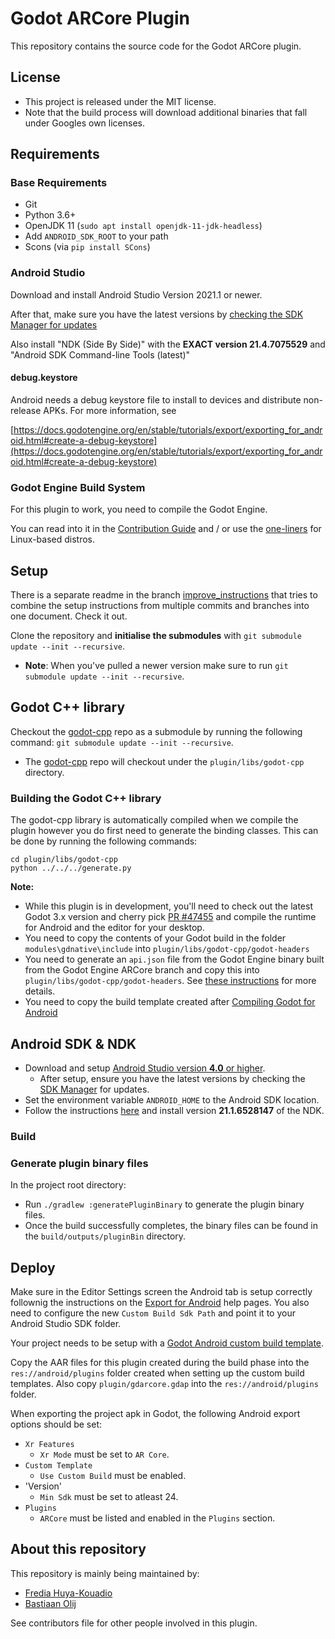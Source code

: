 # Godot ARCore Plugin

This repository contains the source code for the Godot ARCore plugin.

## License

- This project is released under the MIT license.
- Note that the build process will download additional binaries that fall under Googles own licenses.

## Requirements

### Base Requirements

- Git
- Python 3.6+
- OpenJDK 11 (`sudo apt install openjdk-11-jdk-headless`)
- Add `ANDROID_SDK_ROOT` to your path
- Scons (via `pip install SCons`)

### Android Studio

Download and install Android Studio Version 2021.1 or newer.

After that, make sure you have the latest versions by [checking the SDK Manager for updates](https://developer.android.com/studio/intro/update.html#sdk-manager)

Also install "NDK (Side By Side)" with the **EXACT version 21.4.7075529** and "Android SDK Command-line Tools (latest)"

#### debug.keystore

Android needs a debug keystore file to install to devices and distribute non-release APKs. For more information, see

[https://docs.godotengine.org/en/stable/tutorials/export/exporting_for_android.html#create-a-debug-keystore](https://docs.godotengine.org/en/stable/tutorials/export/exporting_for_android.html#create-a-debug-keystore)

### Godot Engine Build System

For this plugin to work, you need to compile the Godot Engine.

You can read into it in the [Contribution Guide](https://docs.godotengine.org/en/stable/development/compiling/getting_source.html) and / or use the [one-liners](https://docs.godotengine.org/en/stable/development/compiling/compiling_for_x11.html#distro-specific-one-liners) for Linux-based distros.

## Setup

There is a separate readme in the branch [improve_instructions](https://github.com/LucaJunge/godot_arcore/blob/improve_instructions/SETUP.md) that tries to combine the setup instructions from multiple commits and branches into one document. Check it out.

Clone the repository and **initialise the submodules** with `git submodule update --init --recursive`.

- **Note**: When you've pulled a newer version make sure to run `git submodule update --init --recursive`.

## Godot C++ library

Checkout the [godot-cpp](https://github.com/GodotNativeTools/godot-cpp) repo as a submodule by running the following command: `git submodule update --init --recursive`.

- The [godot-cpp](https://github.com/GodotNativeTools/godot-cpp) repo will checkout under the `plugin/libs/godot-cpp` directory.

### Building the Godot C++ library

The godot-cpp library is automatically compiled when we compile the plugin however you do first need to generate the binding classes. This can be done by running the following commands:

```
cd plugin/libs/godot-cpp
python ../../../generate.py
```

**Note:**

- While this plugin is in development, you'll need to check out the latest Godot 3.x version and cherry pick [PR #47455](https://github.com/godotengine/godot/pull/47455) and compile the runtime for Android and the editor for your desktop.
- You need to copy the contents of your Godot build in the folder `modules\gdnative\include` into `plugin/libs/godot-cpp/godot-headers`
- You need to generate an `api.json` file from the Godot Engine binary built from the Godot Engine ARCore branch and copy this into `plugin/libs/godot-cpp/godot-headers`. See [these instructions](https://github.com/godotengine/godot-cpp/tree/3.4#updating-the-apijson-file) for more details.
- You need to copy the build template created after [Compiling Godot for Android](https://docs.godotengine.org/en/3.4/development/compiling/compiling_for_android.html)

## Android SDK & NDK

- Download and setup [Android Studio version **4.0** or higher](https://developer.android.com/studio).
  - After setup, ensure you have the latest versions by checking the [SDK Manager](https://developer.android.com/studio/intro/update.html#sdk-manager) for updates.
- Set the environment variable `ANDROID_HOME` to the Android SDK location.
- Follow the instructions [here](https://developer.android.com/studio/projects/install-ndk#specific-version) and install version **21.1.6528147** of the NDK.

### Build

### Generate plugin binary files

In the project root directory:

- Run `./gradlew :generatePluginBinary` to generate the plugin binary files.
- Once the build successfully completes, the binary files can be found in the `build/outputs/pluginBin` directory.

## Deploy

Make sure in the Editor Settings screen the Android tab is setup correctly follownig the instructions on the [Export for Android](https://docs.godotengine.org/en/3.4/getting_started/workflow/export/exporting_for_android.html) help pages.
You also need to configure the new `Custom Build Sdk Path` and point it to your Android Studio SDK folder.

Your project needs to be setup with a [Godot Android custom build template](https://docs.godotengine.org/en/3.4/getting_started/workflow/export/android_custom_build.html).

Copy the AAR files for this plugin created during the build phase into the `res://android/plugins` folder created when setting up the custom build templates.
Also copy `plugin/gdarcore.gdap` into the `res://android/plugins` folder.

When exporting the project apk in Godot, the following Android export options should be set:

- `Xr Features`
  - `Xr Mode` must be set to `AR Core`.
- `Custom Template`
  - `Use Custom Build` must be enabled.
- 'Version'
  - `Min Sdk` must be set to atleast 24.
- `Plugins`
  - `ARCore` must be listed and enabled in the `Plugins` section.

## About this repository

This repository is mainly being maintained by:

- [Fredia Huya-Kouadio](https://github.com/m4gr3d)
- [Bastiaan Olij](https://github.com/BastiaanOlij)

See contributors file for other people involved in this plugin.
